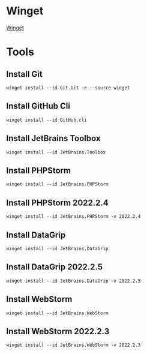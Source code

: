 # Winget
[Winget](https://winget.run/)

# Tools

## Install Git
```
winget install --id Git.Git -e --source winget
```

## Install GitHub Cli
```
winget install --id GitHub.cli
```
## Install JetBrains Toolbox
```
winget install --id JetBrains.Toolbox
```
## Install PHPStorm
```
winget install --id JetBrains.PHPStorm
```
## Install PHPStorm 2022.2.4
```
winget install --id JetBrains.PHPStorm -v 2022.2.4
```

## Install DataGrip
```
winget install --id JetBrains.DataGrip
```
## Install DataGrip 2022.2.5
```
winget install --id JetBrains.DataGrip -v 2022.2.5
```

## Install WebStorm
```
winget install --id JetBrains.WebStorm
```
## Install WebStorm 2022.2.3
```
winget install --id JetBrains.WebStorm -v 2022.2.3
```

